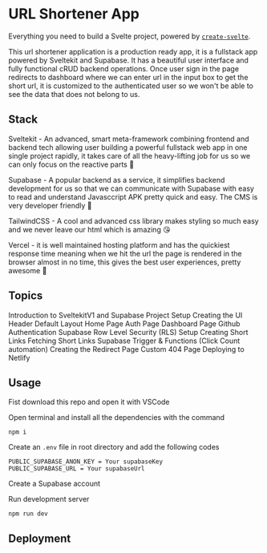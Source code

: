 # URL Shortener App

Everything you need to build a Svelte project, powered by [`create-svelte`](https://github.com/sveltejs/kit/tree/master/packages/create-svelte).

This url shortener application is a production ready app, it is a fullstack app powered by Sveltekit and Supabase. It has a beautiful user interface and fully functional cRUD backend operations. Once user sign in the page redirects to dashboard where we can enter url in the input box to get the short url, it is customized to the authenticated user so we won't be able to see the data that does not belong to us.

## Stack

<!-- Sveltekit - No.1 meta-framework and also the most advanced, smarties  -->
Sveltekit - An advanced, smart meta-framework combining frontend and backend tech allowing user building a powerful fullstack web app in one single project rapidly, it takes care of all the heavy-lifting job for us so we can only focus on the reactive parts 🥰

<!-- Supabase - No.1 backend as service, it simplifies backend development  -->
Supabase - A popular backend as a service, it simplifies backend development for us so that we can communicate with Supabase with easy to read and understand Javasccript APK pretty quick and easy. The CMS is very developer friendly 🥰

<!-- TailwindCSS - No.1 CSS library, it makes styling so much easy and we  -->
TailwindCSS - A cool and advanced css library makes styling so much easy and we never leave our html which is amazing 😘

<!-- Vercel - No.1 hosting platform, it is well maintained and has the  -->
Vercel - it is well maintained hosting platform and has the quickiest response time meaning when we hit the url the page is rendered in the browser almost in no time, this gives the best user experiences, pretty awesome 🥰

## Topics

 Introduction to SveltekitV1 and Supabase
 Project Setup
 Creating the UI
 Header
 Default Layout
 Home Page
 Auth Page
 Dashboard Page
 Github Authentication
 Supabase Row Level Security (RLS) Setup
 Creating Short Links
 Fetching Short Links
 Supabase Trigger & Functions (Click Count automation)
 Creating the Redirect Page
 Custom 404 Page
 Deploying to Netlify

## Usage

Fist download this repo and open it with VSCode

Open terminal and install all the dependencies with the command
```
npm i
```

Create an `.env` file in root directory and add the following codes
```
PUBLIC_SUPABASE_ANON_KEY = Your supabaseKey
PUBLIC_SUPABASE_URL = Your supabaseUrl
```

Create a Supabase account


Run development server
```
npm run dev
```

## Deployment


